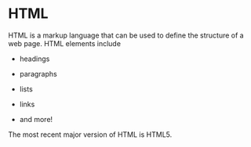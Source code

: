 # HTML































































































































HTML is a markup language that can be used to define the structure of a web page. HTML elements include































































































































* headings































































* paragraphs































































* lists































































* links































































* and more!































































































































The most recent major version of HTML is HTML5.